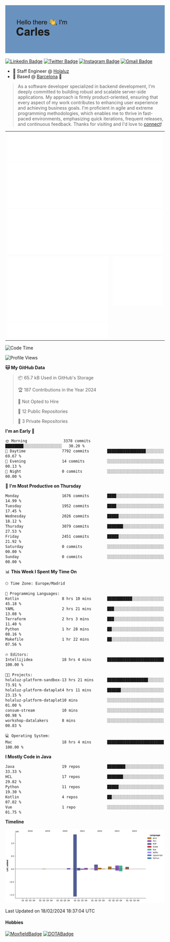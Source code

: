 <img src="header.png" alt="header">

[![Linkedin Badge](https://img.shields.io/badge/-cdespona-blue?style=flat&logo=Linkedin&logoColor=white&link=https://www.linkedin.com/in/carles-david-espona-casas-56219b11/)](https://www.linkedin.com/in/carles-david-espona-casas-56219b11/)
[![Twitter Badge](https://img.shields.io/badge/-@__cdespona-1ca0f1?style=flat&labelColor=1ca0f1&logo=twitter&logoColor=white&link=https://twitter.com/CDEspona)](https://twitter.com/CDEspona)
[![Instagram Badge](https://img.shields.io/badge/-@__cdespona-purple?style=flat&logo=instagram&logoColor=white&link=https://www.instagram.com/cdespona/)](https://www.instagram.com/cdespona/)
[![Gmail Badge](https://img.shields.io/badge/-cdespona-c14438?style=flat&logo=Gmail&logoColor=white&link=mailto:cdespona@gmail.com)](mailto:cdespona@gmail.com)

* 🔭 Staff Engineer @ [Holaluz](https://holaluz.com)
* 🏡 Based @ [Barcelona](https://www.google.es/maps/place/Barcelona) 💜

> As a software developer specialized in backend development, I'm deeply committed to building robust and scalable server-side applications. My approach is firmly product-oriented, ensuring that every aspect of my work contributes to enhancing user experience and achieving business goals. I'm proficient in agile and extreme programming methodologies, which enables me to thrive in fast-paced environments, emphasizing quick iterations, frequent releases, and continuous feedback. Thanks for visiting and I'd love to [connect](https://www.linkedin.com/in/carles-david-espona-casas-56219b11/)!

<table style="border-collapse: collapse; border: none;"> 
  <tbody>
  <tr style="border: none;">
    <td colspan="2" style="border: none; vertical-align: top;">
      <img src="summary.svg" alt="summary">
      <img src="activity-community.svg" alt="act-comm">
      <img src="repositories.svg" alt="repo">
    </td>
  </tr>
  <tr>
    <td style="border: none; vertical-align: top;">
      <img src="metrics.plugin.isocalendar.fullyear.svg" alt="calendar">
      <img src="topics.svg" alt="topics">
    </td>
    <td style="border: none; vertical-align: top;">
      <img src="achievements.svg" alt="achievements">
    </td>
  </tr>
  </tbody>
</table>

<!--START_SECTION:waka-->
![Code Time](http://img.shields.io/badge/Code%20Time-43%20hrs%2013%20mins-blue)

![Profile Views](http://img.shields.io/badge/Profile%20Views-0-blue)

**🐱 My GitHub Data** 

> 📦 65.7 kB Used in GitHub's Storage 
 > 
> 🏆 187 Contributions in the Year 2024
 > 
> 🚫 Not Opted to Hire
 > 
> 📜 12 Public Repositories 
 > 
> 🔑 3 Private Repositories 
 > 
**I'm an Early 🐤** 

```text
🌞 Morning                3378 commits        ████████░░░░░░░░░░░░░░░░░   30.20 % 
🌆 Daytime                7792 commits        █████████████████░░░░░░░░   69.67 % 
🌃 Evening                14 commits          ░░░░░░░░░░░░░░░░░░░░░░░░░   00.13 % 
🌙 Night                  0 commits           ░░░░░░░░░░░░░░░░░░░░░░░░░   00.00 % 
```
📅 **I'm Most Productive on Thursday** 

```text
Monday                   1676 commits        ████░░░░░░░░░░░░░░░░░░░░░   14.99 % 
Tuesday                  1952 commits        ████░░░░░░░░░░░░░░░░░░░░░   17.45 % 
Wednesday                2026 commits        █████░░░░░░░░░░░░░░░░░░░░   18.12 % 
Thursday                 3079 commits        ███████░░░░░░░░░░░░░░░░░░   27.53 % 
Friday                   2451 commits        █████░░░░░░░░░░░░░░░░░░░░   21.92 % 
Saturday                 0 commits           ░░░░░░░░░░░░░░░░░░░░░░░░░   00.00 % 
Sunday                   0 commits           ░░░░░░░░░░░░░░░░░░░░░░░░░   00.00 % 
```


📊 **This Week I Spent My Time On** 

```text
🕑︎ Time Zone: Europe/Madrid

💬 Programming Languages: 
Kotlin                   8 hrs 10 mins       ███████████░░░░░░░░░░░░░░   45.18 % 
YAML                     2 hrs 21 mins       ███░░░░░░░░░░░░░░░░░░░░░░   13.08 % 
Terraform                2 hrs 3 mins        ███░░░░░░░░░░░░░░░░░░░░░░   11.40 % 
Python                   1 hr 28 mins        ██░░░░░░░░░░░░░░░░░░░░░░░   08.16 % 
Makefile                 1 hr 22 mins        ██░░░░░░░░░░░░░░░░░░░░░░░   07.56 % 

🔥 Editors: 
Intellijidea             18 hrs 4 mins       █████████████████████████   100.00 % 

🐱‍💻 Projects: 
holaluz-platform-sandbox-13 hrs 21 mins      ██████████████████░░░░░░░   73.91 % 
holaluz-platform-dataplat4 hrs 11 mins       ██████░░░░░░░░░░░░░░░░░░░   23.15 % 
holaluz-platform-dataplat10 mins             ░░░░░░░░░░░░░░░░░░░░░░░░░   01.00 % 
consum-stream            10 mins             ░░░░░░░░░░░░░░░░░░░░░░░░░   00.98 % 
workshop-datalakers      8 mins              ░░░░░░░░░░░░░░░░░░░░░░░░░   00.83 % 

💻 Operating System: 
Mac                      18 hrs 4 mins       █████████████████████████   100.00 % 
```

**I Mostly Code in Java** 

```text
Java                     19 repos            ████████░░░░░░░░░░░░░░░░░   33.33 % 
HCL                      17 repos            ███████░░░░░░░░░░░░░░░░░░   29.82 % 
Python                   11 repos            █████░░░░░░░░░░░░░░░░░░░░   19.30 % 
Kotlin                   4 repos             ██░░░░░░░░░░░░░░░░░░░░░░░   07.02 % 
Vue                      1 repo              ░░░░░░░░░░░░░░░░░░░░░░░░░   01.75 % 
```



**Timeline**

![Lines of Code chart](https://raw.githubusercontent.com/cdespona/cdespona/main/assets/bar_graph.png)


 Last Updated on 18/02/2024 18:37:04 UTC
<!--END_SECTION:waka-->

#### Hobbies
[![MoxfieldBadge](https://img.shields.io/badge/MTG%20Commander-Cdespona-8A2BE2)](https://www.moxfield.com/users/Cdespona)
[![DOTABadge](https://img.shields.io/badge/DOTA2-GRV-red)](https://es.dotabuff.com/players/63807915)
